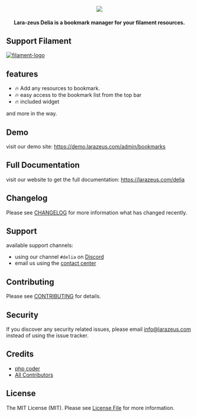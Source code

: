<p align="center">
<a href="https://larazeus.com"><img src="https://larazeus.com/images/lara-zeus-delia.webp" /></a>
</p>

<h4 align="center">Lara-zeus Delia is a bookmark manager for your filament resources.</h4>

## Support Filament

<a href="https://github.com/sponsors/danharrin">
<img alt="filament-logo" src="https://larazeus.com/images/filament-sponsor-banner.webp">
</a>

## features
- 🔥 Add any resources to bookmark.
- 🔥 easy access to the bookmark list from the top bar
- 🔥 included widget

and more in the way.

## Demo

visit our demo site: https://demo.larazeus.com/admin/bookmarks


## Full Documentation

visit our website to get the full documentation: https://larazeus.com/delia

## Changelog

Please see [CHANGELOG](CHANGELOG.md) for more information what has changed recently.

## Support
available support channels:
* using our channel `#delia` on [Discord](#)
* email us using the [contact center](https://larazeus.com/contact-us)

## Contributing

Please see [CONTRIBUTING](CONTRIBUTING.md) for details.

## Security

If you discover any security related issues, please email info@larazeus.com instead of using the issue tracker.

## Credits

-   [php coder](https://github.com/atmonshi)
-   [All Contributors](../../contributors)

## License

The MIT License (MIT). Please see [License File](LICENSE.md) for more information.
